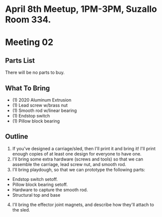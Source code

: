 # April 8th Meetup, 1PM-3PM, Suzallo Room 334.
# Meeting 02

## Parts List

There will be no parts to buy.

## What To Bring

* (1) 2020 Aluminum Extrusion
* (1) Lead screw w/brass nut
* (1) Smooth rod w/linear bearing
* (1) Endstop switch
* (1) Pillow block bearing

## Outline

1. If you've designed a carriage/sled, then I'll print it and bring it! I'll print enough copies of at least one design for everyone to have one.
2. I'll bring some extra hardware (screws and tools) so that we can assemble the carriage, lead screw nut, and smooth rod.
3. I'll bring playdough, so that we can prototype the following parts:
  * Endstop switch setoff.
  * Pillow block bearing setoff.
  * Hardware to capture the smooth rod.
  * Structural top and base
4. I'll bring the effector joint magnets, and describe how they'll attach to the sled.
